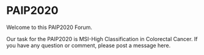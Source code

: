 # PAIP2020
Welcome to this PAIP2020 Forum.

Our task for the PAIP2020 is MSI-High Classification in Colorectal Cancer.
If you have any question or comment, please post a message here.
